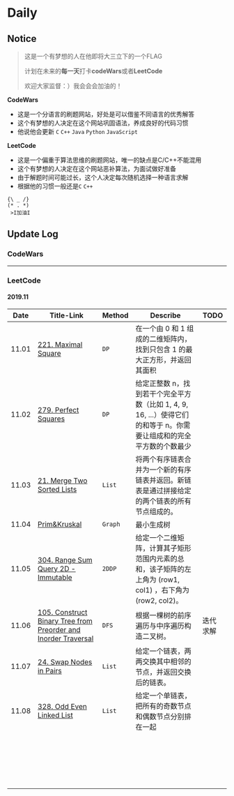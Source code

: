 # Daily

## Notice
> 这是一个有梦想的人在他即将大三立下的一个FLAG
> 
> 计划在未来的**每一天**打卡**codeWars**或者**LeetCode**
>
> 欢迎大家监督：）我会会会加油的！

**CodeWars**
* 这是一个分语言的刷题网站，好处是可以借鉴不同语言的优秀解答
* 这个有梦想的人决定在这个网站巩固语法，养成良好的代码习惯
* 他说他会更新 `C` `C++` `Java` `Python` `JavaScript`

**LeetCode**
* 这是一个偏重于算法思维的刷题网站，唯一的缺点是C/C++不能混用
* 这个有梦想的人决定在这个网站恶补算法，为面试做好准备
* 由于解题时间可能过长，这个人决定每次随机选择一种语言求解
* 根据他的习惯一般还是`C` `C++`
```
{\ _ /}
(* . *)
 >I加油I
```
## Update Log
### CodeWars

---
### LeetCode

#### 2019.11

| Date  | Title-Link                                                   | Method  | Describe                                                     | TODO     |
| ----- | ------------------------------------------------------------ | ------- | ------------------------------------------------------------ | -------- |
| 11.01 | [221. Maximal Square](LeetCode/20191101.md)                  | `DP`    | 在一个由 0 和 1 组成的二维矩阵内，找到只包含 1 的最大正方形，并返回其面积 |          |
| 11.02 | [279. Perfect Squares](LeetCode/20191102.md)                 | `DP`    | 给定正整数 n，找到若干个完全平方数（比如 1, 4, 9, 16, ...）使得它们的和等于 n。你需要让组成和的完全平方数的个数最少 |          |
| 11.03 | [21. Merge Two Sorted Lists](LeetCode/20191103.md)           | `List`  | 将两个有序链表合并为一个新的有序链表并返回。新链表是通过拼接给定的两个链表的所有节点组成的。 |          |
| 11.04 | [Prim&Kruskal](DataStructure/20191103.md)                    | `Graph` | 最小生成树                                                   |          |
| 11.05 | [304. Range Sum Query 2D - Immutable](LeetCode/20191105.md)  | `2DDP`  | 给定一个二维矩阵，计算其子矩形范围内元素的总和，该子矩阵的左上角为 (row1, col1) ，右下角为 (row2, col2)。 |          |
| 11.06 | [105. Construct Binary Tree from Preorder and Inorder Traversal](LeetCode/20191106.md) | `DFS`   | 根据一棵树的前序遍历与中序遍历构造二叉树。                   | 迭代求解 |
| 11.07 | [24. Swap Nodes in Pairs](LeetCode/20191107.md)              | `List`  | 给定一个链表，两两交换其中相邻的节点，并返回交换后的链表。   |          |
| 11.08 | [328. Odd Even Linked List](LeetCode/20191108.md)            | `List`  | 给定一个单链表，把所有的奇数节点和偶数节点分别排在一起       |          |
|       |                                                              |         |                                                              |          |
|       |                                                              |         |                                                              |          |
|       |                                                              |         |                                                              |          |
|       |                                                              |         |                                                              |          |
|       |                                                              |         |                                                              |          |
|       |                                                              |         |                                                              |          |
|       |                                                              |         |                                                              |          |
|       |                                                              |         |                                                              |          |
|       |                                                              |         |                                                              |          |
|       |                                                              |         |                                                              |          |
|       |                                                              |         |                                                              |          |
|       |                                                              |         |                                                              |          |
|       |                                                              |         |                                                              |          |
|       |                                                              |         |                                                              |          |
|       |                                                              |         |                                                              |          |
|       |                                                              |         |                                                              |          |
|       |                                                              |         |                                                              |          |
|       |                                                              |         |                                                              |          |
|       |                                                              |         |                                                              |          |
|       |                                                              |         |                                                              |          |
|       |                                                              |         |                                                              |          |

